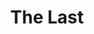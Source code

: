 ---
ep: 159
title: "The Last"
imglink: "https://live.staticflickr.com/65535/50982915166_5d10e4fe5d_o.jpg"
thumbnail: "https://live.staticflickr.com/65535/50982915166_f77cb4e74d_q.jpg"
alt: "Peter Lukas's silhouette, obscured by fog. Around this are the faded words: 'I can't begin to describe the feeling that passed through me. I can only say that I told him to go away, and he did.'"
name: "Alph"
---